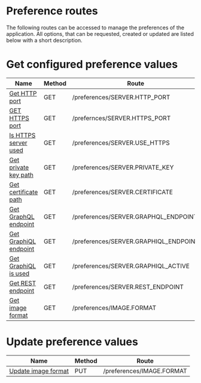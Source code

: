 # Preference routes

The following routes can be accessed to manage the preferences of the application.
All options, that can be requested, created or updated are listed below with a short description.


# Get configured preference values

| Name | Method | Route |
| --- | --- | --- |
| [Get HTTP port](./GET_SERVER.HTTP_PORT.md) | GET | /preferences/SERVER.HTTP_PORT |
| [GET HTTPS port](./GET_SERVER.HTTPS_PORT.md) | GET | /prefernces/SERVER.HTTPS_PORT |
| [Is HTTPS server used](./GET_SERVER.USE_HTTPS.md) | GET | /preferences/SERVER.USE_HTTPS |
| [Get private key path](./GET_SERVER.PRIVATE_KEY.md) | GET | /preferences/SERVER.PRIVATE_KEY |
| [Get certificate path](./GET_SERVER.CERTIFICATE.md) | GET | /preferences/SERVER.CERTIFICATE |
| [Get GraphQL endpoint](./GET_SERVER.GRAPHQL_ENDPOINT.md) | GET | /preferences/SERVER.GRAPHQL_ENDPOINT |
| [Get GraphiQL endpoint](./GET_SERVER.GRAPHIQL_ENDPOINT.md) | GET | /preferences/SERVER.GRAPHIQL_ENDPOINT |
| [Get GraphiQL is used](./GET_SERVER.GRAPHIQL_ACTIVE.md) | GET | /preferences/SERVER.GRAPHIQL_ACTIVE |
| [Get REST endpoint](./GET_SERVER.REST_ENDPOINT.md) | GET | /preferences/SERVER.REST_ENDPOINT |
| [Get image format](./GET_IMAGE.FORMAT.md) | GET | /preferences/IMAGE.FORMAT |


# Update preference values

| Name | Method | Route |
| --- | --- | --- |
| [Update image format](./PUT_IMAGE.FORMAT.md) | PUT | /preferences/IMAGE.FORMAT |